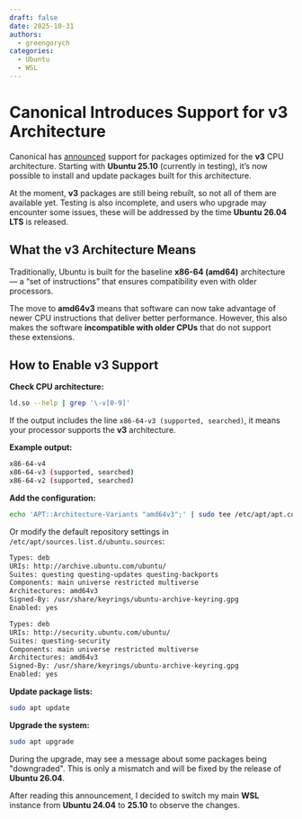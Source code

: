```yaml
---
draft: false
date: 2025-10-31
authors:
  - greengorych
categories:
  - Ubuntu
  - WSL
---
```


# Canonical Introduces Support for v3 Architecture

Canonical has [announced](https://discourse.ubuntu.com/t/introducing-architecture-variants-amd64v3-now-available-in-ubuntu-25-10/71312?utm_source=chatgpt.com) support for packages optimized for the **v3** CPU architecture. Starting with **Ubuntu 25.10** (currently in testing), it’s now possible to install and update packages built for this architecture.

At the moment, **v3** packages are still being rebuilt, so not all of them are available yet. Testing is also incomplete, and users who upgrade may encounter some issues, these will be addressed by the time **Ubuntu 26.04 LTS** is released.

<!-- more -->

## What the v3 Architecture Means

Traditionally, Ubuntu is built for the baseline **x86-64 (amd64)** architecture — a “set of instructions” that ensures compatibility even with older processors.

The move to **amd64v3** means that software can now take advantage of newer CPU instructions that deliver better performance.
However, this also makes the software **incompatible with older CPUs** that do not support these extensions.

## How to Enable v3 Support

**Check CPU architecture:**

```bash
ld.so --help | grep '\-v[0-9]'
```

If the output includes the line  `x86-64-v3 (supported, searched)`, it means your processor supports the **v3** architecture.

**Example output:**

```bash
x86-64-v4
x86-64-v3 (supported, searched)
x86-64-v2 (supported, searched)
```

**Add the configuration:**

```bash
echo 'APT::Architecture-Variants "amd64v3";' | sudo tee /etc/apt/apt.conf.d/99enable-amd64v3
```

Or modify the default repository settings in `/etc/apt/sources.list.d/ubuntu.sources`:

```bash
Types: deb
URIs: http://archive.ubuntu.com/ubuntu/
Suites: questing questing-updates questing-backports
Components: main universe restricted multiverse
Architectures: amd64v3
Signed-By: /usr/share/keyrings/ubuntu-archive-keyring.gpg
Enabled: yes

Types: deb
URIs: http://security.ubuntu.com/ubuntu/
Suites: questing-security
Components: main universe restricted multiverse
Architectures: amd64v3
Signed-By: /usr/share/keyrings/ubuntu-archive-keyring.gpg
Enabled: yes
```

**Update package lists:**

```bash
sudo apt update
```

**Upgrade the system:**

```bash
sudo apt upgrade
```


During the upgrade, may see a message about some packages being "downgraded". This is only a mismatch and will be fixed by the release of **Ubuntu 26.04**.

After reading this announcement, I decided to switch my main **WSL** instance from **Ubuntu 24.04** to **25.10** to observe the changes.
